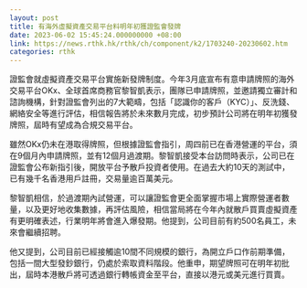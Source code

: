 ```yaml
---
layout: post
title: 有海外虛擬資產交易平台料明年初獲證監會發牌
date: 2023-06-02 15:45:24.000000000 +08:00
link: https://news.rthk.hk/rthk/ch/component/k2/1703240-20230602.htm
categories: rthk
---
```


證監會就虛擬資產交易平台實施新發牌制度。今年3月底宣布有意申請牌照的海外交易平台OKx、全球首席商務官黎智凱表示，團隊已申請牌照，並邀請獨立審計和諮詢機構，針對證監會列出的7大範疇，包括「認識你的客戶（KYC）」、反洗錢、網絡安全等進行評估，相信報告將於未來數月完成，初步預計公司將在明年初獲發牌照，屆時有望成為合規交易平台。

雖然OKx仍未在港取得牌照，但根據證監會指引，周四前已在香港營運的平台，須在9個月內申請牌照，並有12個月過渡期。黎智凱接受本台訪問時表示，公司已在證監會公布新指引後，開放平台予散戶投資者使用。在過去大約10天的測試中，已有幾千名香港用戶註冊，交易量逾百萬美元。

黎智凱相信，於過渡期內試營運，可以讓證監會更全面掌握市場上實際營運者數量，以及更好地收集數據，再評估風險，相信當局將在今年內就散戶買賣虛擬資產有更明確表述，行業明年將會進入爆發期。他提到，公司目前有約500名員工，未來會繼續招聘。

他又提到，公司目前已經接觸逾10間不同規模的銀行，為開立戶口作前期準備，包括一間大型發鈔銀行，仍處於索取資料階段。他重申，期望牌照可在明年初批出，屆時本港散戶將可透過銀行轉帳資金至平台，直接以港元或美元進行買賣。
